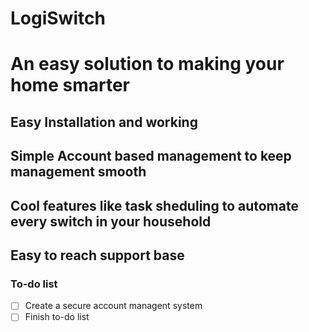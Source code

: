 # LogiSwitch
# An easy solution to making your home smarter

## Easy Installation and working
## Simple Account based management to keep management smooth
## Cool features like task sheduling to automate every switch in your household
## Easy to reach support base

### To-do list
-[ ] Create a secure account managent system
-[ ] Finish to-do list
